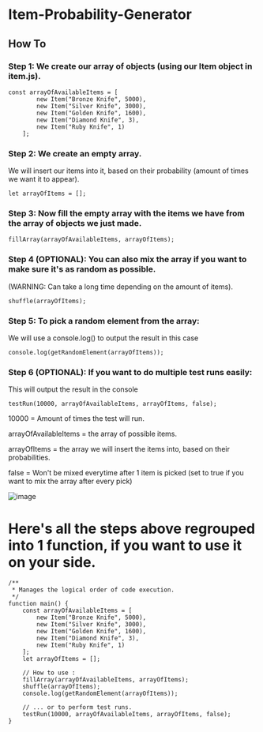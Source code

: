 # Item-Probability-Generator

## How To

### Step 1: We create our array of objects (using our Item object in item.js).

```
const arrayOfAvailableItems = [
		new Item("Bronze Knife", 5000), 
		new Item("Silver Knife", 3000),
		new Item("Golden Knife", 1600), 
		new Item("Diamond Knife", 3),
		new Item("Ruby Knife", 1)
	];
```


### Step 2: We create an empty array.
We will insert our items into it, based on their probability (amount of times we want it to appear).

```
let arrayOfItems = [];
```


### Step 3: Now fill the empty array with the items we have from the array of objects we just made.

```
fillArray(arrayOfAvailableItems, arrayOfItems);
```


### Step 4 (OPTIONAL): You can also mix the array if you want to make sure it's as random as possible.
(WARNING: Can take a long time depending on the amount of items).

```
shuffle(arrayOfItems);
```


### Step 5: To pick a random element from the array:
We will use a console.log() to output the result in this case

```
console.log(getRandomElement(arrayOfItems));
```


### Step 6 (OPTIONAL): If you want to do multiple test runs easily:
This will output the result in the console
```
testRun(10000, arrayOfAvailableItems, arrayOfItems, false);
```
10000 = Amount of times the test will run.

arrayOfAvailableItems = the array of possible items.

arrayOfItems = the array we will insert the items into, based on their probabilities.

false = Won't be mixed everytime after 1 item is picked (set to true if you want to mix the array after every pick)

![image](https://user-images.githubusercontent.com/44597109/147869489-32529f14-b8d2-4b4a-bdac-b0e9afbe3716.png)




# Here's all the steps above regrouped into 1 function, if you want to use it on your side.
```
/**
 * Manages the logical order of code execution.
 */
function main() {
	const arrayOfAvailableItems = [
		new Item("Bronze Knife", 5000), 
		new Item("Silver Knife", 3000),
		new Item("Golden Knife", 1600), 
		new Item("Diamond Knife", 3),
		new Item("Ruby Knife", 1)
	];
	let arrayOfItems = [];

	// How to use :
	fillArray(arrayOfAvailableItems, arrayOfItems);
	shuffle(arrayOfItems);
	console.log(getRandomElement(arrayOfItems));

	// ... or to perform test runs.
	testRun(10000, arrayOfAvailableItems, arrayOfItems, false);
}
```

